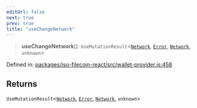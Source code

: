 ```yaml
---
editUrl: false
next: true
prev: true
title: "useChangeNetwork"
---
```


> **useChangeNetwork**(): `UseMutationResult`\<[`Network`](/api/iso-filecoin-react/types/type-aliases/network/), [`Error`](https://developer.mozilla.org/docs/Web/JavaScript/Reference/Global_Objects/Error), [`Network`](/api/iso-filecoin-react/types/type-aliases/network/), `unknown`\>

Defined in: [packages/iso-filecoin-react/src/wallet-provider.js:458](https://github.com/hugomrdias/filecoin/blob/main/packages/iso-filecoin-react/src/wallet-provider.js#L458)

## Returns

`UseMutationResult`\<[`Network`](/api/iso-filecoin-react/types/type-aliases/network/), [`Error`](https://developer.mozilla.org/docs/Web/JavaScript/Reference/Global_Objects/Error), [`Network`](/api/iso-filecoin-react/types/type-aliases/network/), `unknown`\>
